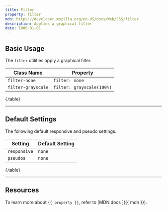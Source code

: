 ```yaml
---
title: Filter
property: filter
mdn: https://developer.mozilla.org/en-US/docs/Web/CSS/filter
description: Applies a graphical filter
date: 1000-01-01
---
```


## Basic Usage

The `filter` utilities apply a graphical filter.

| Class Name         | Property                  |
| ------------------ | ------------------------- |
| `filter-none`      | `filter: none`            |
| `filter-grayscale` | `filter: grayscale(100%)` |

{.table}

---

## Default Settings

The following default responsive and pseudo settings.

| Setting      | Default Setting |
| ------------ | --------------- |
| `responsive` | `none`          |
| `pseudos`    | `none`          |

{.table}

---

## Resources

To learn more about `{{ property }}`, refer to [MDN docs <i class="far fa-external-link ml-6"></i>]({{ mdn }}).
